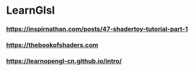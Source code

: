 # LearnGlsl

### https://inspirnathan.com/posts/47-shadertoy-tutorial-part-1
### https://thebookofshaders.com
### https://learnopengl-cn.github.io/intro/